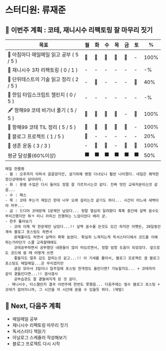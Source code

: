 # 스터디원: 류재준

## 🚀 이번주 계획 : 코테, 재니시수 리팩토링 잘 마무리 짓기

| 목표                            | 월   | 화   | 수   | 목   | 금   | 토   | %   |
| ------------------------------- | --- | --- | --- | --- | --- | --- | --- |
| 📰 아침마다 매일메일 읽고 공부 ( 5 / 5 ) |🌠|🌠|🌠|🌠|🌠|-| 100% |
| 🚗 재니시수 3차 리팩토링 ( 0 / 1 ) |-|-|-|-|-|-| -% |
| 📖 단위테스트의 기술 읽고 정리 ( 2 / 5 ) |-|🌠|-|-|-|🌠| 40% |
| 📌 한입 타입스크립트 챌린지 ( 0 / 5 ) |-|-|-|-|-|-| -% |
| 🖋️ 항해99 코테 비기너 풀기 ( 5 / 5 ) |🌠|🌠|🌠|🌠|-|🌠| 100% |
| 🧵 항해99 코테 TIL 정리 ( 5 / 5 ) |🌠|🌠|🌠|🌠|🌠|-| 100% |
| 👀 블로그 프로젝트 ( 1 / 5 ) |🌠|-|-|-|-|-| 20% |
| 💪 생존 운동 ( 3 / 3 )               |-|🌠|🌠|-|🌠|🌠| 100% |
| 평균 달성률(60%이상)      |⬛|⬛|⬛|⬛|⬛|⬛|  50% |


```text
매일 한줄평
- 월 : 오후까지 아파서 골골댔지만, 살기위해 병원 다녀오니 훨씬 나아졌다. 내일은 쾌적한 정신상태에서 살아야지.
- 화 : 용쌤 수업은 다시 들어도 정말 잘 가르치시는것 같다. 진짜 멋진 교육자분이신것 같음...
- 수 : 패스
- 목 : 코테 푸는거 재밌긴 한데 너무 오래 걸리는것 같기도 하다... 시간이 어느새 새벽이야 자꾸...
- 금 : 드디어 코테문제 1문제만 남았다... 정말 열심히 달려왔다 흑흑 중간에 살짝 꼼수도 부리긴했지만 뭐ㅋ 미니 라피신 진행하는 느낌이었다 베리 굳.
- 한주 톺아보기
  - 코테 이제 딱 한문제만 남았다...!! 살짝 꼼수를 쓴것도 있긴 하지만 어쨋든, 20일동안 계속 블로그 포스팅도 하면서
    문제풀이도 하면서 실력이 확확 늘었다. 확실히 느껴지는게 독서스터디에서 코드를 이해하는거라던가 스쿨 교육할때에도
    코테공부하면서 공부했던 내용들이 많이 떠오르면서, 정말 엄청 도움이 되었었다. 앞으로도 코드에 쓸 때 어떻게 쓰면
    좋을지도 얼추 감도 잡히는것 같고...!! 이 기세를 몰아서, 블로그 프로젝트 겸 블로그 포스팅도 매일매일...은 무리겠지만
    글감 모아서 3일이나 일주일에 포스팅 한개정도 올린다면? 가능할지도... + 코테까지 같이 곁들인다면...!! 겸사겸사
    공부습관도 잘 곁들여지게 된 것 같다.
 - 재니시수, 타스챌린지 결국 이번주에 한번도 못했음... 다음주에는 필수 블로그 포스팅 + 코테가 없어지니까, 그 시간을 저 시간에 쏟을 수 있을듯 하다. (제발)
```

## 🌱 Next, 다음주 계획
-  매일메일 공부
-  재니시수 리팩토링 마무리 짓기
-  독서스터디 책읽기
-  아날로그 스케쥴러 작성해보기
-  블로그 프로젝트 다시 시작
